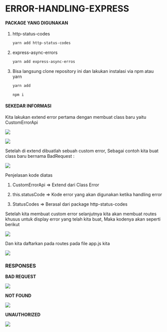# ERROR-HANDLING-EXPRESS



#### PACKAGE YANG DIGUNAKAN

1. http-status-codes
   
   ```bash
   yarn add http-status-codes
   ```

2. express-async-errors
   
   ```bash
   yarn add express-async-erros
   ```

3. Bisa langsung clone repository ini dan lakukan instalasi via npm atau yarn
   
   ```bash
   yarn add
   ```
   
   ```bash
   npm i
   ```
   
   

#### SEKEDAR INFORMASI

Kita lakukan extend error pertama dengan membuat class baru yaitu CustomErrorApi

![](/home/iyan/Downloads/tugas/Accur%20Decision(%20%209,1).PNG)

![](/home/iyan/Documents/1.%20Folder%20Github/ERROR-HANDLING-EXPRESS/images/customErrorApi.png)

Setelah di extend dibuatlah sebuah custom error, Sebagai contoh kita buat class baru bernama BadRequest :

![](/home/iyan/Documents/1.%20Folder%20Github/ERROR-HANDLING-EXPRESS/images/CustomErrorBadRequest.png)

Penjelasan kode diatas 

1. CustomErrorApi => Extend dari Class Error

2. this.statusCode => Kode error yang akan digunakan ketika handling error

3. StatusCodes => Berasal dari package http-status-codes
   
   

Setelah kita membuat custom error selanjutnya kita akan membuat routes khusus untuk display error yang telah kita buat, Maka kodenya akan seperti berikut

![](/home/iyan/Documents/1.%20Folder%20Github/ERROR-HANDLING-EXPRESS/images/errorhandlingroutes.png)

Dan kita daftarkan pada routes pada file app.js kita

![](/home/iyan/Documents/1.%20Folder%20Github/ERROR-HANDLING-EXPRESS/images/appUse.png)



### RESPONSES

**BAD REQUEST**

![](/home/iyan/Documents/1.%20Folder%20Github/ERROR-HANDLING-EXPRESS/images/bad%20request.png)

**NOT FOUND**

![](/home/iyan/Documents/1.%20Folder%20Github/ERROR-HANDLING-EXPRESS/images/not%20found.png)

**UNAUTHORIZED**

![](/home/iyan/Documents/1.%20Folder%20Github/ERROR-HANDLING-EXPRESS/images/unauthorized.png)
